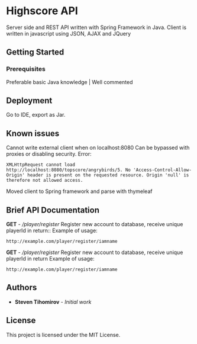 # Highscore API

Server side and REST API written with Spring Framework in Java. Client is written in javascript using JSON, AJAX and JQuery

## Getting Started



### Prerequisites

Preferable basic Java knowledge |
Well commented


## Deployment

Go to IDE, export as Jar.

## Known issues

Cannot write external client when on localhost:8080
Can be bypassed with proxies or disabling security.
Error: 
```
XMLHttpRequest cannot load http://localhost:8080/topscore/angrybirds/5. No 'Access-Control-Allow-Origin' header is present on the requested resource. Origin 'null' is therefore not allowed access.
```
Moved client to Spring framework and parse with thymeleaf




## Brief API Documentation

**GET** - */player/register*
Register new account to database, receive unique playerId in return::
Example of usage: 
```
http://example.com/player/register/iamname
```

**GET** - */player/register*
Register new account to database, receive unique playerId in return
Example of usage: 
```
http://example.com/player/register/iamname
```



## Authors

* **Steven Tihomirov** - *Initial work* 


## License

This project is licensed under the MIT License.
